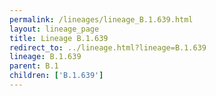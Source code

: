 ```yaml
---
permalink: /lineages/lineage_B.1.639.html
layout: lineage_page
title: Lineage B.1.639
redirect_to: ../lineage.html?lineage=B.1.639
lineage: B.1.639
parent: B.1
children: ['B.1.639']
---
```

